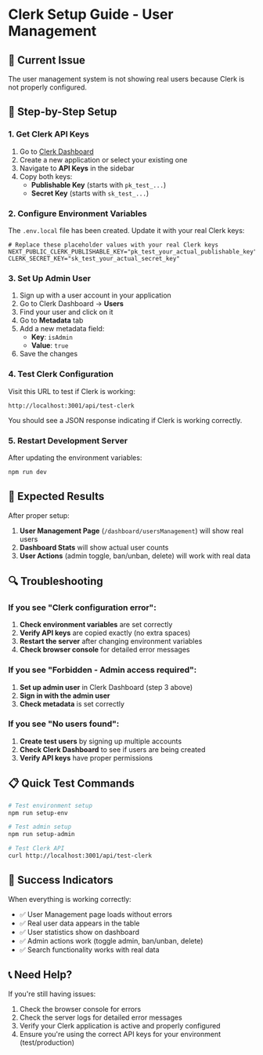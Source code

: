 # Clerk Setup Guide - User Management

## 🚨 Current Issue
The user management system is not showing real users because Clerk is not properly configured.

## 🔧 Step-by-Step Setup

### 1. Get Clerk API Keys

1. Go to [Clerk Dashboard](https://dashboard.clerk.com/)
2. Create a new application or select your existing one
3. Navigate to **API Keys** in the sidebar
4. Copy both keys:
   - **Publishable Key** (starts with `pk_test_...`)
   - **Secret Key** (starts with `sk_test_...`)

### 2. Configure Environment Variables

The `.env.local` file has been created. Update it with your real Clerk keys:

```env
# Replace these placeholder values with your real Clerk keys
NEXT_PUBLIC_CLERK_PUBLISHABLE_KEY="pk_test_your_actual_publishable_key"
CLERK_SECRET_KEY="sk_test_your_actual_secret_key"
```

### 3. Set Up Admin User

1. Sign up with a user account in your application
2. Go to Clerk Dashboard → **Users**
3. Find your user and click on it
4. Go to **Metadata** tab
5. Add a new metadata field:
   - **Key**: `isAdmin`
   - **Value**: `true`
6. Save the changes

### 4. Test Clerk Configuration

Visit this URL to test if Clerk is working:
```
http://localhost:3001/api/test-clerk
```

You should see a JSON response indicating if Clerk is working correctly.

### 5. Restart Development Server

After updating the environment variables:

```bash
npm run dev
```

## 🎯 Expected Results

After proper setup:

1. **User Management Page** (`/dashboard/usersManagement`) will show real users
2. **Dashboard Stats** will show actual user counts
3. **User Actions** (admin toggle, ban/unban, delete) will work with real data

## 🔍 Troubleshooting

### If you see "Clerk configuration error":

1. **Check environment variables** are set correctly
2. **Verify API keys** are copied exactly (no extra spaces)
3. **Restart the server** after changing environment variables
4. **Check browser console** for detailed error messages

### If you see "Forbidden - Admin access required":

1. **Set up admin user** in Clerk Dashboard (step 3 above)
2. **Sign in with the admin user**
3. **Check metadata** is set correctly

### If you see "No users found":

1. **Create test users** by signing up multiple accounts
2. **Check Clerk Dashboard** to see if users are being created
3. **Verify API keys** have proper permissions

## 📋 Quick Test Commands

```bash
# Test environment setup
npm run setup-env

# Test admin setup
npm run setup-admin

# Test Clerk API
curl http://localhost:3001/api/test-clerk
```

## 🎉 Success Indicators

When everything is working correctly:

- ✅ User Management page loads without errors
- ✅ Real user data appears in the table
- ✅ User statistics show on dashboard
- ✅ Admin actions work (toggle admin, ban/unban, delete)
- ✅ Search functionality works with real data

## 📞 Need Help?

If you're still having issues:

1. Check the browser console for errors
2. Check the server logs for detailed error messages
3. Verify your Clerk application is active and properly configured
4. Ensure you're using the correct API keys for your environment (test/production) 